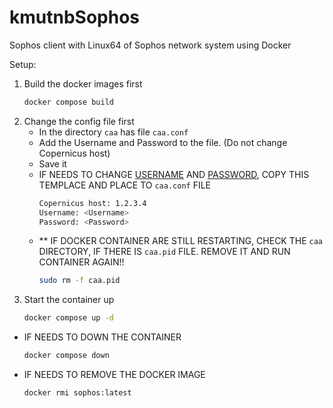 # kmutnbSophos
Sophos client with Linux64 of Sophos network system using Docker

Setup:
1. Build the docker images first 
    ```bash
    docker compose build

2. Change the config file first
    - In the directory `caa` has file `caa.conf`
    - Add the Username and Password to the file. (Do not change Copernicus host)
    - Save it
    - IF NEEDS TO CHANGE <u>USERNAME</u> AND <u>PASSWORD</u>, COPY THIS TEMPLACE AND PLACE TO `caa.conf` FILE
        ```bash
        Copernicus host: 1.2.3.4
        Username: <Username>
        Password: <Password>

    - ** IF DOCKER CONTAINER ARE STILL RESTARTING, CHECK THE `caa` DIRECTORY, IF THERE IS `caa.pid` FILE. REMOVE IT AND RUN CONTAINER AGAIN!!
        ```bash
        sudo rm -f caa.pid

3. Start the container up
    ```bash
    docker compose up -d

- IF NEEDS TO DOWN THE CONTAINER
    ```bash
    docker compose down

- IF NEEDS TO REMOVE THE DOCKER IMAGE
    ```bash
    docker rmi sophos:latest
